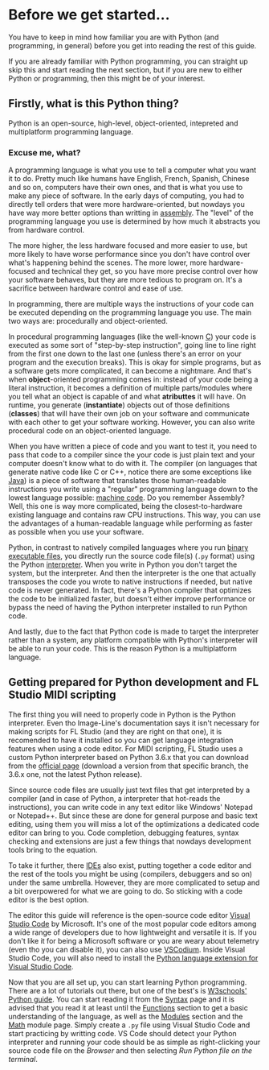 # Before we get started...

You have to keep in mind how familiar you are with Python (and programming, in general) before you get into reading the rest of this guide.

If you are already familiar with Python programming, you can straight up skip this and start reading the next section, but if you are new to either Python or programming, then this might be of your interest.

## Firstly, what is this Python thing?

Python is an open-source, high-level, object-oriented, intepreted and multiplatform programming language.

### Excuse me, what?

A programming language is what you use to tell a computer what you want it to do. Pretty much like humans have English, French, Spanish, Chinese and so on, computers have their own ones, and that is what you use to make any piece of software. In the early days of computing, you had to directly tell orders that were more hardware-oriented, but nowdays you have way more better options than writting in [assembly](https://en.wikipedia.org/wiki/Assembly_language). The "level" of the programming language you use is determined by how much it abstracts you from hardware control.

The more higher, the less hardware focused and more easier to use, but more likely to have worse performance since you don't have control over what's happening behind the scenes. The more lower, more hardware-focused and technical they get, so you have more precise control over how your software behaves, but they are more tedious to program on. It's a sacrifice between hardware control and ease of use.

In programming, there are multiple ways the instructions of your code can be executed depending on the programming language you use. The main two ways are: procedurally and object-oriented.

In procedural programming languages (like the well-known [C](https://en.wikipedia.org/wiki/C_(programming_language))) your code is executed as some sort of "step-by-step instruction", going line to line right from the first one down to the last one (unless there's an error on your program and the execution breaks). This is okay for simple programs, but as a software gets more complicated, it can become a nightmare. And that's when **object**-oriented programming comes in: instead of your code being a literal instruction, it becomes a definition of multiple parts/modules where you tell what an object is capable of and what **atributtes** it will have. On runtime, you generate (**instantiate**) objects out of those definitions (**classes**) that will have their own job on your software and communicate with each other to get your software working. However, you can also write procedural code on an object-oriented language.

When you have written a piece of code and you want to test it, you need to pass that code to a compiler since the your code is just plain text and your computer doesn't know what to do with it. The compiler (on languages that generate native code like C or C++, notice there are some exceptions like [Java](https://en.wikipedia.org/wiki/Java_compiler)) is a piece of software that translates those human-readable instructions you write using a "regular" programming language down to the lowest language possible: [machine code](https://en.wikipedia.org/wiki/Machine_code). Do you remember Assembly? Well, this one is way more complicated, being the closest-to-hardware existing language and contains raw CPU instructions. This way, you can use the advantages of a human-readable language while performing as faster as possible when you use your software.

Python, in contrast to natively compiled languages where you run [binary executable files](https://en.wikipedia.org/wiki/Executable), you directly run the source code file(s) (`.py` format) using the Python [interpreter](https://techterms.com/definition/interpreter). When you write in Python you don't target the system, but the interpreter. And then the interpreter is the one that actually transposes the code you wrote to native instructions if needed, but native code is never generated. In fact, there's a Python compiler that optimizes the code to be initialized faster, but doesn't either improve performance or bypass the need of having the Python interpreter installed to run Python code.

And lastly, due to the fact that Python code is made to target the interpreter rather than a system, any platform compatible with Python's interpreter will be able to run your code. This is the reason Python is a multiplatform language.

## Getting prepared for Python development and FL Studio MIDI scripting

The first thing you will need to properly code in Python is the Python interpreter. Even tho Image-Line's documentation says it isn't necessary for making scripts for FL Studio (and they are right on that one), it is recomended to have it installed so you can get language integration features when using a code editor. For MIDI scripting, FL Studio uses a custom Python interpreter based on Python 3.6.x that you can download from the [official page](https://www.python.org/downloads/) (download a version from that specific branch, the 3.6.x one, not the latest Python release).

Since source code files are usually just text files that get interpreted by a compiler (and in case of Python, a interpreter that hot-reads the instructions), you can write code in any text editor like Windows' Notepad or Notepad++. But since these are done for general purpose and basic text editing, using them you will miss a lot of the optimizations a dedicated code editor can bring to you. Code completion, debugging features, syntax checking and extensions are just a few things that nowdays development tools bring to the equation.

To take it further, there [IDEs](https://en.wikipedia.org/wiki/Integrated_development_environment) also exist, putting together a code editor and the rest of the tools you might be using (compilers, debuggers and so on) under the same umbrella. However, they are more complicated to setup and a bit overpowered for what we are going to do. So sticking with a code editor is the best option.

The editor this guide will reference is the open-source code editor [Visual Studio Code](https://code.visualstudio.com/) by Microsoft. It's one of the most popular code editors among a wide range of developers due to how lightweight and versatile it is. If you don't like it for being a Microsoft software or you are weary about telemetry (even tho you can disable it), you can also use [VSCodium](https://vscodium.com/). Inside Visual Studio Code, you will also need to install the [Python language extension for Visual Studio Code](https://marketplace.visualstudio.com/items?itemName=ms-python.python).

Now that you are all set up, you can start learning Python programming. There are a lot of tutorials out there, but one of the best's is [W3schools' Python guide](https://www.w3schools.com/python/default.asp). You can start reading it from the [Syntax](https://www.w3schools.com/python/python_syntax.asp) page and it is advised that you read it at least until the [Functions](https://www.w3schools.com/python/python_functions.asp) section to get a basic understanding of the language, as well as the [Modules](https://www.w3schools.com/python/python_modules.asp) section and the [Math](https://www.w3schools.com/python/python_math.asp) module page. Simply create a `.py` file using Visual Studio Code and start practicing by writting code. VS Code should detect your Python interpreter and running your code should be as simple as right-clicking your source code file on the *Browser* and then selecting *Run Python file on the terminal*.
